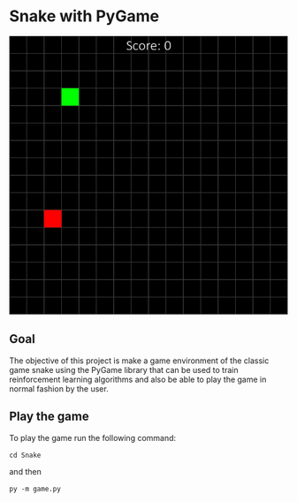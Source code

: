 # Snake with PyGame

![Gameplay GIF](Snake/assets/your_game.gif)

## Goal

The objective of this project is make a game environment of the classic game snake using the PyGame library that can be used to train reinforcement learning algorithms and also be able to play the game in normal fashion by the user.

## Play the game
To play the game run the following command:
```console
cd Snake
```
and then 
```console
py -m game.py
```
